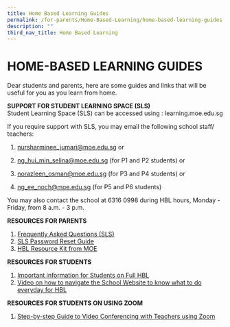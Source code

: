 ```yaml
---
title: Home Based Learning Guides
permalink: /for-parents/Home-Based-Learning/home-based-learning-guides
description: ""
third_nav_title: Home Based Learning
---
```

# HOME-BASED LEARNING GUIDES
Dear students and parents, here are some guides and links that will be useful for you as you learn from home.


**SUPPORT FOR STUDENT LEARNING SPACE (SLS)**<br>
Student Learning Space (SLS) can be accessed using : learning.moe.edu.sg

If you require support with SLS, you may email the following school staff/ teachers:

1. nursharminee_jumari@moe.edu.sg or


2. ng_hui_min_selina@moe.edu.sg (for P1 and P2 students) or


3. norazleen_osman@moe.edu.sg (for P3 and P4 students) or


4. ng_ee_noch@moe.edu.sg (for P5 and P6 students)



You may also contact the school at 6316 0998 during HBL hours, Monday - Friday, from 8 a.m. - 3 p.m.

**RESOURCES FOR PARENTS**
1. [Frequently Asked Questions (SLS)](https://drive.google.com/file/d/11vm0rWED2kYtVsnZ8slXliHeylugFjLK/view)
2. [SLS Password Reset Guide](https://drive.google.com/file/d/1yFNJsPBQ_sQ65Fo84-VEFYwoPKtEny-c/view)
3. [HBL Resource Kit from MOE](https://drive.google.com/file/d/1qJmB6sg7Vfmuwu0m-AMj4RUER54Ql5ze/view)

**RESOURCES FOR STUDENTS**
1. [Important information for Students on Full HBL  ](https://docs.google.com/presentation/d/1JflvWBxe0xunMRRgFCdqiO2byCHwQj5lK_W5cDhgUu4/edit#slide=id.p2)
2. [Video on how to navigate the School Website to know what to do everyday for HBL](https://www.youtube.com/watch?v=vnRGGbCWyyo)


**RESOURCES FOR STUDENTS ON USING ZOOM**
1. [Step-by-step Guide to Video Conferencing with Teachers using Zoom](https://drive.google.com/file/d/1KUgormPD31MseRQ5uK9jRRAMVXZlXPgu/view)